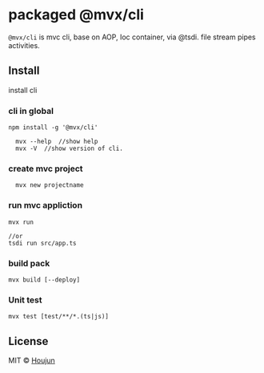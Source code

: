 # packaged @mvx/cli
`@mvx/cli` is mvc cli, base on AOP, Ioc container, via @tsdi. file stream pipes activities.



## Install


install cli

### cli in global
```shell
npm install -g '@mvx/cli'
```

```
  mvx --help  //show help
  mvx -V  //show version of cli.
```

### create mvc project
```
  mvx new projectname

```
### run mvc appliction
```
mvx run

//or
tsdi run src/app.ts
```

### build pack
```
mvx build [--deploy]
```

### Unit test

```shell
mvx test [test/**/*.(ts|js)]
```



## License

MIT © [Houjun](https://github.com/zhouhoujun/)